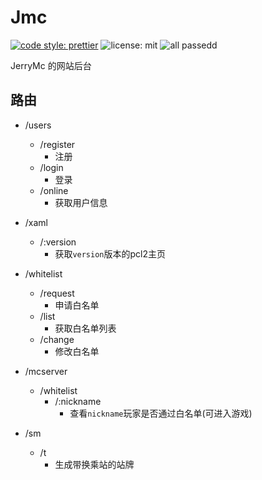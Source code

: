 # Jmc

[![code style: prettier](https://img.shields.io/badge/code_style-prettier-ff69b4.svg)](https://github.com/prettier/prettier)
![license: mit](https://img.shields.io/badge/license-MIT-yellow)
![all passedd](https://img.shields.io/badge/tests-100%25%20passed-green)
<!-- ![GitHub tag (latest by date)](https://img.shields.io/github/v/tag/bcmRayCrazy-coder/jmc) -->

JerryMc 的网站后台

## 路由
-   /users
    -   /register
        -   注册
    -   /login
        -   登录
    -   /online
        -   获取用户信息
-   /xaml
    -   /:version
        -   获取`version`版本的pcl2主页
-   /whitelist
    -   /request
        -   申请白名单
    -   /list
        -   获取白名单列表
    -   /change
        -   修改白名单
-   /mcserver
    -   /whitelist
        -   /:nickname
            -   查看`nickname`玩家是否通过白名单(可进入游戏)

-   /sm
    -   /t
        -   生成带换乘站的站牌